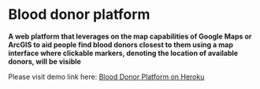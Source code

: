 # Blood donor platform
**A web platform that leverages on the map capabilities of Google Maps or ArcGIS to aid people find blood donors closest to them using a map interface where clickable markers, denoting the location of available donors, will be visible**

Please visit demo link here: [Blood Donor Platform on Heroku](http://blood-donor-platform.herokuapp.com)